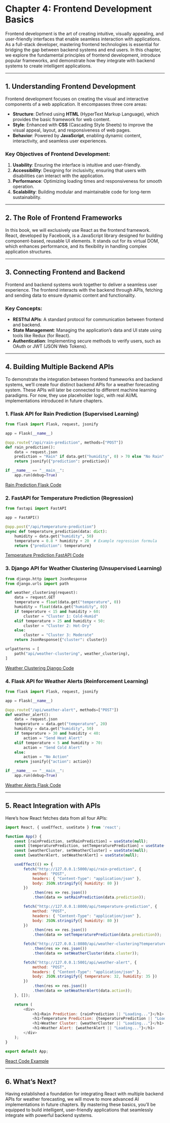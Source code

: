 # Chapter 4: Frontend Development Basics

Frontend development is the art of creating intuitive, visually appealing, and user-friendly interfaces that enable seamless interaction with applications. As a full-stack developer, mastering frontend technologies is essential for bridging the gap between backend systems and end users. In this chapter, we explore the fundamental principles of frontend development, introduce popular frameworks, and demonstrate how they integrate with backend systems to create intelligent applications.

---

## 1. Understanding Frontend Development

Frontend development focuses on creating the visual and interactive components of a web application. It encompasses three core areas:

- **Structure**: Defined using **HTML** (HyperText Markup Language), which provides the basic framework for web content.
- **Style**: Enhanced with **CSS** (Cascading Style Sheets) to improve the visual appeal, layout, and responsiveness of web pages.
- **Behavior**: Powered by **JavaScript**, enabling dynamic content, interactivity, and seamless user experiences.

### Key Objectives of Frontend Development:

1. **Usability**: Ensuring the interface is intuitive and user-friendly.
2. **Accessibility**: Designing for inclusivity, ensuring that users with disabilities can interact with the application.
3. **Performance**: Optimizing loading times and responsiveness for smooth operation.
4. **Scalability**: Building modular and maintainable code for long-term sustainability.

---

## 2. The Role of Frontend Frameworks

In this book, we will exclusively use React as the frontend framework. React, developed by Facebook, is a JavaScript library designed for building component-based, reusable UI elements. It stands out for its virtual DOM, which enhances performance, and its flexibility in handling complex application structures.

---

## 3. Connecting Frontend and Backend

Frontend and backend systems work together to deliver a seamless user experience. The frontend interacts with the backend through APIs, fetching and sending data to ensure dynamic content and functionality.

### Key Concepts:

- **RESTful APIs**: A standard protocol for communication between frontend and backend.
- **State Management**: Managing the application’s data and UI state using tools like Redux (for React).
- **Authentication**: Implementing secure methods to verify users, such as OAuth or JWT (JSON Web Tokens).

---

## 4. Building Multiple Backend APIs

To demonstrate the integration between frontend frameworks and backend systems, we’ll create four distinct backend APIs for a weather forecasting system. These APIs will later be connected to different machine learning paradigms. For now, they use placeholder logic, with real AI/ML implementations introduced in future chapters.

### **1. Flask API for Rain Prediction (Supervised Learning)**

```python
from flask import Flask, request, jsonify

app = Flask(__name__)

@app.route("/api/rain-prediction", methods=["POST"])
def rain_prediction():
    data = request.json
    prediction = "Rain" if data.get("humidity", 0) > 70 else "No Rain"
    return jsonify({"prediction": prediction})

if __name__ == "__main__":
    app.run(debug=True)
```

[Rain Prediction Flask Code](code/rain_prediction_flask.py)

### **2. FastAPI for Temperature Prediction (Regression)**

```python
from fastapi import FastAPI

app = FastAPI()

@app.post("/api/temperature-prediction")
async def temperature_prediction(data: dict):
    humidity = data.get("humidity", 50)
    temperature = 0.8 * humidity + 20  # Example regression formula
    return {"prediction": temperature}
```

[Temperature Prediction FastAPI Code](code/temperature_prediction_fastapi.py)

### **3. Django API for Weather Clustering (Unsupervised Learning)**

```python
from django.http import JsonResponse
from django.urls import path

def weather_clustering(request):
    data = request.GET
    temperature = float(data.get("temperature", 0))
    humidity = float(data.get("humidity", 0))
    if temperature < 15 and humidity > 60:
        cluster = "Cluster 1: Cold-Humid"
    elif temperature > 25 and humidity < 50:
        cluster = "Cluster 2: Hot-Dry"
    else:
        cluster = "Cluster 3: Moderate"
    return JsonResponse({"cluster": cluster})

urlpatterns = [
    path("api/weather-clustering", weather_clustering),
]
```

[Weather Clustering Django Code](code/weather_clustering_django.py)

### **4. Flask API for Weather Alerts (Reinforcement Learning)**

```python
from flask import Flask, request, jsonify

app = Flask(__name__)

@app.route("/api/weather-alert", methods=["POST"])
def weather_alert():
    data = request.json
    temperature = data.get("temperature", 20)
    humidity = data.get("humidity", 50)
    if temperature > 30 and humidity < 40:
        action = "Send Heat Alert"
    elif temperature < 5 and humidity > 70:
        action = "Send Cold Alert"
    else:
        action = "No Action"
    return jsonify({"action": action})

if __name__ == "__main__":
    app.run(debug=True)
```

[Weather Alerts Flask Code](code/weather_alert_flask.py)

---

## 5. React Integration with APIs

Here’s how React fetches data from all four APIs:

```javascript
import React, { useEffect, useState } from 'react';

function App() {
    const [rainPrediction, setRainPrediction] = useState(null);
    const [temperaturePrediction, setTemperaturePrediction] = useState(null);
    const [weatherCluster, setWeatherCluster] = useState(null);
    const [weatherAlert, setWeatherAlert] = useState(null);

    useEffect(() => {
        fetch("http://127.0.0.1:5000/api/rain-prediction", {
            method: "POST",
            headers: { "Content-Type": "application/json" },
            body: JSON.stringify({ humidity: 80 })
        })
            .then(res => res.json())
            .then(data => setRainPrediction(data.prediction));

        fetch("http://127.0.0.1:8000/api/temperature-prediction", {
            method: "POST",
            headers: { "Content-Type": "application/json" },
            body: JSON.stringify({ humidity: 80 })
        })
            .then(res => res.json())
            .then(data => setTemperaturePrediction(data.prediction));

        fetch("http://127.0.0.1:8080/api/weather-clustering?temperature=15&humidity=70")
            .then(res => res.json())
            .then(data => setWeatherCluster(data.cluster));

        fetch("http://127.0.0.1:5001/api/weather-alert", {
            method: "POST",
            headers: { "Content-Type": "application/json" },
            body: JSON.stringify({ temperature: 32, humidity: 35 })
        })
            .then(res => res.json())
            .then(data => setWeatherAlert(data.action));
    }, []);

    return (
        <div>
            <h1>Rain Prediction: {rainPrediction || "Loading..."}</h1>
            <h1>Temperature Prediction: {temperaturePrediction || "Loading..."}</h1>
            <h1>Weather Cluster: {weatherCluster || "Loading..."}</h1>
            <h1>Weather Alert: {weatherAlert || "Loading..."}</h1>
        </div>
    );
}

export default App;
```

[React Code Example](code/App.js)

---

## 6. What’s Next?

Having established a foundation for integrating React with multiple backend APIs for weather forecasting, we will move to more advanced AI implementations in future chapters. By mastering these basics, you’ll be equipped to build intelligent, user-friendly applications that seamlessly integrate with powerful backend systems.
